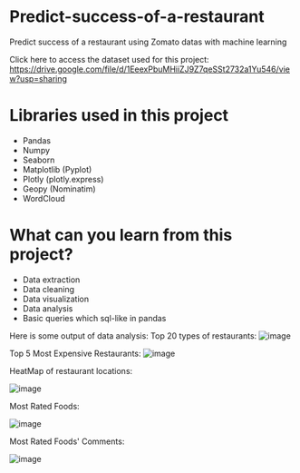 # Predict-success-of-a-restaurant
Predict success of a restaurant using Zomato datas with machine learning

Click here to access the dataset used for this project: https://drive.google.com/file/d/1EeexPbuMHiiZJ9Z7qeSSt2732a1Yu546/view?usp=sharing

# Libraries used in this project
* Pandas
* Numpy
* Seaborn
* Matplotlib (Pyplot)
* Plotly (plotly.express)
* Geopy (Nominatim)
* WordCloud

# What  can you learn from this project?
- Data extraction
- Data cleaning
- Data visualization
- Data analysis
- Basic queries which sql-like in pandas

Here is some output of data analysis:
Top 20 types of restaurants:
![image](https://user-images.githubusercontent.com/76051144/235320660-ad479948-28f4-4797-af15-8a213f1adfa3.png)

Top 5 Most Expensive Restaurants:
![image](https://user-images.githubusercontent.com/76051144/235320738-13c19ddb-a2eb-4354-ba3e-7d981221e563.png)

HeatMap of restaurant locations:

![image](https://user-images.githubusercontent.com/76051144/235320769-ba5206af-c392-445c-960c-7c140fd18294.png)

Most Rated Foods:

![image](https://user-images.githubusercontent.com/76051144/235320800-d0bb9551-b758-4966-8ff0-d4b7caab016a.png)

Most Rated Foods' Comments:

![image](https://user-images.githubusercontent.com/76051144/235320908-10eea6bf-8a0f-4ddb-b2c2-c2812e37f1aa.png)




